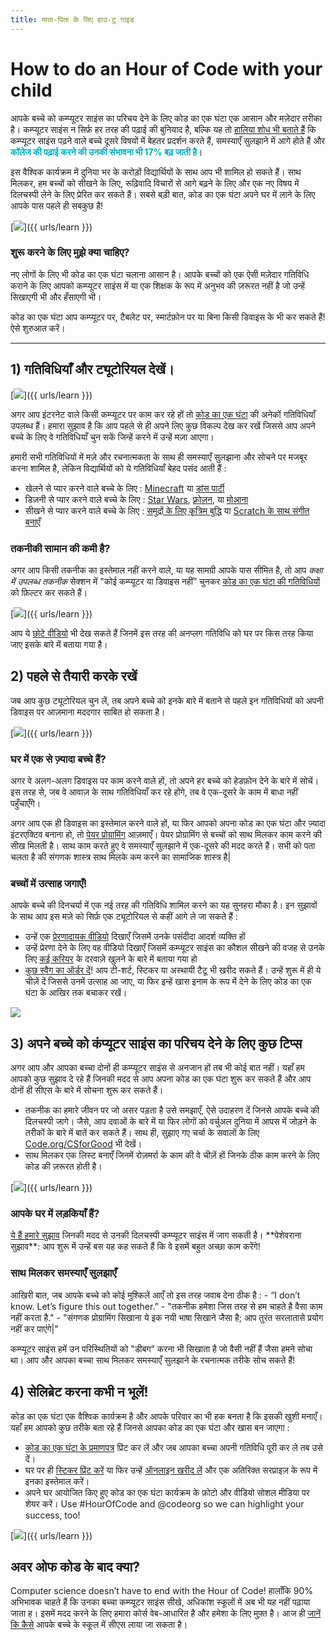 ```yaml
---
title: माता-पिता के लिए हाउ-टु गाइड
---
```


# How to do an Hour of Code with your child
आपके बच्चे को कम्प्यूटर साइंस का परिचय देने के लिए कोड का एक घंटा एक आसान और मज़ेदार तरीका है।     कम्प्यूटर साइंस न सिर्फ़ हर तरह की पढ़ाई की बुनियाद है, बल्कि यह तो <a href="https://medium.com/@codeorg/cs-helps-students-outperform-in-school-college-and-workplace-66dd64a69536">हालिया शोध भी बताते हैं</a> कि कम्प्यूटर साइंस पढ़ने वाले बच्चे दूसरे विषयों में बेहतर प्रदर्शन करते हैं, समस्याएँ सुलझाने में आगे होते हैं और <font color="00adbc"><b>कॉलेज की पढ़ाई करने की उनकी संभावना भी 17% बढ़ जाती है</b></font>।

इस वैश्विक कार्यक्रम में दुनिया भर के करोड़ों विद्यार्थियों के साथ आप भी शामिल हो सकते हैं।     साथ मिलकर, हम बच्चों को सीखने के लिए, रूढ़िवादि विचारों से आगे बढ़ने के लिए और एक नए विषय में दिलचस्पी लेने के लिए प्रेरित कर सकते हैं।     सबसे बड़ी बात, कोड का एक घंटा अपने घर में लाने के लिए आपके पास पहले ही सबकुछ है!

[<img src="/images/fit-600/Marketing/mother-helping-her-daughter-use-a-laptop-4260325.jpg" />]({{ urls/learn }})

<h3>  शुरू करने के लिए मुझे क्या चाहिए?  </h3>
  नए लोगों के लिए भी कोड का एक घंटा चलाना आसान है।     आपके बच्चों को एक ऐसी मज़ेदार गतिविधि कराने के लिए आपको कम्प्यूटर साइंस में या एक शिक्षक के रूप में अनुभव की ज़रूरत नहीं है जो उन्हें सिखाएगी भी और हँसाएगी भी।

कोड का एक घंटा आप कम्प्यूटर पर, टैबलेट पर, स्मार्टफ़ोन पर या बिना किसी डिवाइस के भी कर सकते हैं!     ऐसे शुरुआत करें।

***

## 1) गतिविधियाँ और ट्यूटोरियल देखें।

[<img src="/images/fit-600/tutorials.png" />]({{ urls/learn }})

अगर आप इंटरनेट वाले किसी कम्प्यूटर पर काम कर रहे हों तो <a href="https://hourofcode.com/us/learn">कोड का एक घंटा</a> की अनेकों गतिविधियाँ उपलब्ध हैं।     हमारा सुझाव है कि आप पहले से ही अपने लिए कुछ विकल्प देख कर रखें जिससे आप अपने बच्चे के लिए वे गतिविधियाँ चुन सकें जिन्हें करने में उन्हें मज़ा आएगा।

हमारी सभी गतिविधियों में मज़े और रचनात्मकता के साथ ही समस्याएँ सुलझाना और सोचने पर मजबूर करना शामिल है, लेकिन विद्यार्थियों को ये गतिविधियाँ बेहद पसंद आती हैं :

- खेलने से प्यार करने वाले बच्चे के लिए : <a href="https://code.org/minecraft">Minecraft</a> या <a href="https://code.org/dance">डांस पार्टी</a>  
- डिज़नी से प्यार करने वाले बच्चे के लिए : <a href="https://code.org/starwars">Star Wars</a>, <a href="https://studio.code.org/s/frozen/stage/1/puzzle/1">फ़्रोज़न</a>, या <a href="https://partners.disney.com/hour-of-code?cds&cmp=vanity%7Cnatural%7Cus%7Cmoanahoc%7C">मोआना</a>  
- सीखने से प्यार करने वाले बच्चे के लिए : <a href="https://code.org/oceans">समुद्रों के लिए कृत्रिम बुद्धि</a> या <a href="https://scratch.mit.edu/projects/editor/?tutorial=music&utm_source=codeorg">Scratch के साथ संगीत बनाएँ</a>  

<h3>  तकनीकी सामान की कमी है?  </h3>
  अगर आप किसी तकनीक का इस्तेमाल नहीं करने वाले, या यह सामग्री आपके पास सीमित है, तो आप <em mark=”crwd-mark”>कक्षा में उपलब्ध तकनीक</em> सेक्शन में "कोई कम्प्यूटर या डिवाइस नहीं” चुनकर <a href="https://hourofcode.com/us/learn">कोड का एक घंटा की गतिविधियों</a> को फ़िल्टर कर सकते हैं।

[<img src="/images/fit-500/Marketing/filtering-activities-hoc.jpg" />]({{ urls/learn }})

आप ये <a href="https://www.youtube.com/playlist?list=PLzdnOPI1iJNcpfa4LtbaIl35gqir_5XUu">छोटे वीडियो</a> भी देख सकते हैं जिनमें इस तरह की अनप्लग गतिविधि को घर पर किस तरह किया जाए इसके बारे में बताया गया है।

## 2) पहले से तैयारी करके रखें
जब आप कुछ ट्यूटोरियल चुन लें, तब अपने बच्चे को इनके बारे में बताने से पहले इन गतिविधियों को अपनी डिवाइस पर आज़माना मददगार साबित हो सकता है।

[<img src="/images/fit-600/Marketing/father-and-children-looking-at-a-laptop-4260749.jpg" />]({{ urls/learn }})

<h3>  घर में एक से ज़्यादा बच्चे हैं?  </h3>
  अगर वे अलग-अलग डिवाइस पर काम करने वाले हों, तो अपने हर बच्चे को हेडफ़ोन देने के बारे में सोचें।     इस तरह से, जब वे आवाज़ के साथ गतिविधियाँ कर रहे होंगे, तब वे एक-दूसरे के काम में बाधा नहीं पहुँचाएँगे।

अगर आप एक ही डिवाइस का इस्तेमाल करने वाले हों, या फिर आपको अपना कोड का एक घंटा और ज़्यादा इंटरएक्टिव बनाना हो, तो <a href="https://www.youtube.com/watch?v=vgkahOzFH2Q">पेयर प्रोग्रामिंग</a> आज़माएँ।     पेयर प्रोग्रामिंग से बच्चों को साथ मिलकर काम करने की सीख मिलती है।     साथ काम करते हुए वे समस्याएँ सुलझाने में एक-दूसरे की मदद करते हैं।   सभी को पता चलता है की संगणक शास्त्र साथ मिलके कम करने का सामाजिक शास्त्र है|

<h3>  बच्चों में उत्साह जगाएँ!   </h3>
  आपके बच्चे की दिनचर्या में एक नई तरह की गतिविधि शामिल करने का यह सुनहरा मौका है।     इन सुझावों के साथ आप इस मज़े को सिर्फ़ एक ट्यूटोरियल से कहीं आगे ले जा सकते हैं :

- उन्हें एक <a href="https://www.youtube.com/playlist?list=PLzdnOPI1iJNcadqJAZnbDYShie4gLZQQJ">प्रेरणादायक वीडियो</a> दिखाएँ जिसमें उनके पसंदीदा आदर्श व्यक्ति हों
- उन्हें प्रेरणा देने के लिए वह वीडियो दिखाएँ जिसमें कम्प्यूटर साइंस का कौशल सीखने की वजह से उनके लिए <a href="https://www.youtube.com/playlist?list=PLzdnOPI1iJNfpD8i4Sx7U0y2MccnrNZuP">कई करियर</a> के दरवाज़े खुलने के बारे में बताया गया हो
- <a href="https://store.code.org/">कुछ स्वैग का ऑर्डर दें</a>!     आप टी-शर्ट, स्टिकर या अस्थायी टैटू भी खरीद सकते हैं।     उन्हें शुरू में ही ये चीज़ें दें जिससे उनमें उत्साह आ जाए, या फिर इन्हें खास इनाम के रूप में देने के लिए कोड का एक घंटा के आखिर तक बचाकर रखें।  

<a href="https://store.code.org/" target="_blank"><img src="/images/fit-500/Marketing/hourofcodestore.jpg"></a>

## 3) अपने बच्चे को कंप्यूटर साइंस का परिचय देने के लिए कुछ टिप्स

अगर आप और आपका बच्चा दोनों ही कम्प्यूटर साइंस से अनजान हों तब भी कोई बात नहीं।     यहाँ हम आपको कुछ सुझाव दे रहे हैं जिनकी मदद से आप अपना कोड का एक घंटा शुरू कर सकते हैं और आप दोनों ही सीएस के बारे में सोचना शुरू कर सकते हैं।

- तकनीक का हमारे जीवन पर जो असर पड़ता है उसे समझाएँ, ऐसे उदाहरण दें जिनसे आपके बच्चे की दिलचस्पी जागे।     जैसे, आप दवाओं के बारे में या फिर लोगों को वर्चुअल दुनिया में आपस में जोड़ने के तरीकों के बारे में बातें कर सकते हैं।     साथ ही, सुझाए गए चर्चा के सवालों के लिए <a href="https://code.org/csforgood">Code.org/CSforGood</a> भी देखें।
- साथ मिलकर एक लिस्ट बनाएँ जिनमें रोज़मर्रा के काम की वे चीज़ें हों जिनके ठीक काम करने के लिए कोड की ज़रूरत होती है।

[<img src="/images/fit-600/Marketing/girl-sitting-on-sofa-while-using-tablet-computer-4144035.jpg" />]({{ urls/learn }})

<h3>  आपके घर में लड़कियाँ हैं?  </h3>
  <a href="https://code.org/girls">ये हैं हमारे सुझाव</a>  जिनकी मदद से उनकी दिलचस्पी कम्प्यूटर साइंस में जाग सकती है।     **पेशेवराना सुझाव**: आप शुरू में उन्हें बस यह कह सकते हैं कि वे इसमें बहुत अच्छा काम करेंगे!

<h3>  साथ मिलकर समस्याएँ सुलझाएँ  </h3>
  आखिरी बात, जब आपके बच्चे को कोई मुश्किलें आएँ तो इस तरह जवाब देना ठीक है :
- “I don’t know. Let’s figure this out together.”
- "तकनीक हमेशा जिस तरह से हम चाहते है वैसा काम नहीं करता है."
- "संगणक प्रोग्रामिंग सिखाना ये इक नयी भाषा सिखाने जैसा है; आप तुरंत सरलातासे प्रयोग नहीं कर पाएंगे|"

कम्प्यूटर साइंस हमें उन परिस्थितियों को "डीबग” करना भी सिखाता है जो वैसी नहीं हैं जैसा हमने सोचा था।     आप और आपका बच्चा साथ मिलकर समस्याएँ सुलझाने के रचनात्मक तरीके सोच सकते हैं!


## 4) सेलिब्रेट करना कभी न भूलें!

कोड का एक घंटा एक वैश्विक कार्यक्रम है और आपके परिवार का भी हक बनता है कि इसकी खुशी मनाएँ।     यहाँ हम आपको कुछ तरीके बता रहे हैं जिनसे आपका कोड का एक घंटा और खास बन जाएगा :

- <a href="https://staging.code.org/certificates">कोड का एक घंटा के प्रमाणपत्र</a> प्रिंट कर लें और जब आपका बच्चा अपनी गतिविधि पूरी कर ले तब उसे दें।
- घर पर ही <a href="https://staging.hourofcode.com/us/promote/resources#stickers">स्टिकर प्रिंट करें</a> या फिर उन्हें <a href="https://store.code.org/">ऑनलाइन खरीद लें</a> और एक अतिरिक्त सरप्राइज़ के रूप में इनका इस्तेमाल करें।
- अपने घर आयोजित किए हुए कोड का एक घंटा कार्यक्रम के फ़ोटो और वीडियो सोशल मीडिया पर शेयर करें।   Use #HourOfCode and @codeorg so we can highlight your success, too!

[<img src="/images/fit-600/Marketing/g8TUlHzF.jpeg" />]({{ urls/learn }})

<h2>अवर ओफ कोड के बाद क्या?</h2>

Computer science doesn’t have to end with the Hour of Code!   हालाँकि 90% अभिभावक चाहते हैं कि उनका बच्चा कम्प्यूटर साइंस सीखे, अधिकांश स्कूलों में अब भी यह नहीं पढ़ाया जाता ह।     इसमें मदद करने के लिए हमारा कोर्स वेब-आधारित है और हमेशा के लिए मुफ़्त है।     आज ही <a href="https://code.org/yourschool">जानें कि कैसे</a> आपके बच्चे के स्कूल में सीएस लाया जा सकता है।